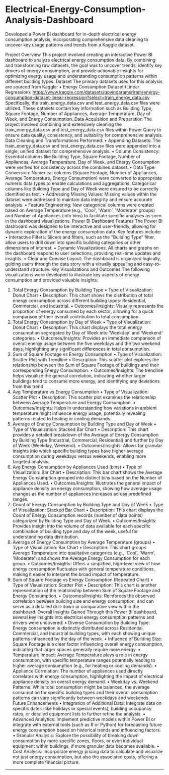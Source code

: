 # Electrical-Energy-Consumption-Analysis-Dashboard
Developed a Power BI dashboard for in-depth electrical energy consumption analysis, incorporating comprehensive data cleaning to uncover key usage patterns and trends from a Kaggle dataset.

Project Overview
This project involved creating an interactive Power BI dashboard to analyze electrical energy consumption data. By combining and transforming raw datasets, the goal was to uncover trends, identify key drivers of energy consumption, and provide actionable insights for optimizing energy usage and understanding consumption patterns within different building types.
Dataset
The primary datasets used for this analysis are sourced from Kaggle:
•	Energy Consumption Dataset (Linear Regression): https://www.kaggle.com/datasets/govindaramsriram/energy-consumption-dataset-linear-regression?select=train_energy_data.csv
Specifically, the train_energy_data.csv and test_energy_data.csv files were utilized. These datasets contain key information such as Building Type, Square Footage, Number of Appliances, Average Temperature, Day of Week, and Energy Consumption.
Data Acquisition and Preparation
The project involved combining and extensively cleaning the train_energy_data.csv and test_energy_data.csv files within Power Query to ensure data quality, consistency, and suitability for comprehensive analysis.
Data Cleaning and Transformations Performed:
•	Appending Datasets: The train_energy_data.csv and test_energy_data.csv files were appended into a single, unified dataset for comprehensive analysis.
•	Column Consistency: Essential columns like Building Type, Square Footage, Number of Appliances, Average Temperature, Day of Week, and Energy Consumption were verified for consistency across the combined dataset.
•	Data Type Conversion: Numerical columns (Square Footage, Number of Appliances, Average Temperature, Energy Consumption) were converted to appropriate numeric data types to enable calculations and aggregations. Categorical columns like Building Type and Day of Week were ensured to be correctly identified as text.
•	Addressing Missing Values: Missing values within the dataset were addressed to maintain data integrity and ensure accurate analysis.
•	Feature Engineering: New categorical columns were created based on Average Temperature (e.g., 'Cool', 'Warm', 'Moderate' groups) and Number of Appliances (into bins) to facilitate specific analyses as seen in the dashboard visualizations.
Power BI Dashboard Features
The Power BI dashboard was designed to be interactive and user-friendly, allowing for dynamic exploration of the energy consumption data. Key features include:
•	Interactive Filters: Slicers and filters, such as the "Building Type" filter, allow users to drill down into specific building categories or other dimensions of interest.
•	Dynamic Visualizations: All charts and graphs on the dashboard respond to user selections, providing real-time updates and insights.
•	Clear and Concise Layout: The dashboard is organized logically, guiding users through the data story with a visually appealing and easy-to-understand structure.
Key Visualizations and Outcomes
The following visualizations were developed to illustrate key aspects of energy consumption and provided valuable insights:
1. Total Energy Consumption by Building Type
•	Type of Visualization: Donut Chart
•	Description: This chart shows the distribution of total energy consumption across different building types: Residential, Commercial, and Industrial.
•	Outcomes/Insights: Visually represents the proportion of energy consumed by each sector, allowing for a quick comparison of their overall contribution to total consumption.
2. Total Energy Consumption by Day of Week
•	Type of Visualization: Donut Chart
•	Description: This chart displays the total energy consumption segregated by Day of Week into 'Weekday' and 'Weekend' categories.
•	Outcomes/Insights: Provides an immediate comparison of overall energy usage between the five weekdays and the two weekend days, highlighting any significant differences in total consumption.
3. Sum of Square Footage vs Energy Consumption
•	Type of Visualization: Scatter Plot with Trendline
•	Description: This scatter plot explores the relationship between the Sum of Square Footage of buildings and their corresponding Energy Consumption.
•	Outcomes/Insights: The trendline helps visualize the general correlation, indicating whether larger buildings tend to consume more energy, and identifying any deviations from this trend.
4. Avg Temperature vs Energy Consumption
•	Type of Visualization: Scatter Plot
•	Description: This scatter plot examines the relationship between Average Temperature and Energy Consumption.
•	Outcomes/Insights: Helps in understanding how variations in ambient temperature might influence energy usage, potentially revealing patterns related to heating or cooling demands.
5. Average of Energy Consumption by Building Type and Day of Week
•	Type of Visualization: Stacked Bar Chart
•	Description: This chart provides a detailed breakdown of the Average of Energy Consumption by Building Type (Industrial, Commercial, Residential) and further by Day of Week (Weekday, Weekend).
•	Outcomes/Insights: Allows for granular insights into which specific building types have higher average consumption during weekdays versus weekends, enabling more targeted analysis.
6. Avg Energy Consumption by Appliances Used (bins)
•	Type of Visualization: Bar Chart
•	Description: This bar chart shows the Average Energy Consumption grouped into distinct bins based on the Number of Appliances Used.
•	Outcomes/Insights: Illustrates the general impact of appliance density on energy consumption, showing how average usage changes as the number of appliances increases across predefined ranges.
7. Count of Energy Consumption by Building Type and Day of Week
•	Type of Visualization: Stacked Bar Chart
•	Description: This chart displays the Count of Energy Consumption records (number of data points) categorized by Building Type and Day of Week.
•	Outcomes/Insights: Provides insight into the volume of data available for each specific combination of building type and day of the week, useful for understanding data distribution.
8. Average of Energy Consumption by Average Temperature (groups)
•	Type of Visualization: Bar Chart
•	Description: This chart groups Average Temperature into qualitative categories (e.g., 'Cool', 'Warm', 'Moderate') and shows the Average Energy Consumption for each group.
•	Outcomes/Insights: Offers a simplified, high-level view of how energy consumption fluctuates with general temperature conditions, making it easier to interpret the broad impact of temperature.
9. Sum of Square Footage vs Energy Consumption (Repeated Chart)
•	Type of Visualization: Scatter Plot
•	Description: This chart is another representation of the relationship between Sum of Square Footage and Energy Consumption.
•	Outcomes/Insights: Reinforces the observed correlation between building size and energy consumption, and can serve as a detailed drill-down or comparative view within the dashboard.
Overall Insights Gained
Through this Power BI dashboard, several key insights into electrical energy consumption patterns and drivers were uncovered:
•	Diverse Consumption by Building Type: Energy consumption is distinctly distributed across Residential, Commercial, and Industrial building types, with each showing unique patterns influenced by the day of the week.
•	Influence of Building Size: Square Footage is a clear factor influencing overall energy consumption, indicating that larger spaces generally require more energy.
•	Temperature Impact: Average Temperature plays a role in energy consumption, with specific temperature ranges potentially leading to higher average consumption (e.g., for heating or cooling demands).
•	Appliance Correlation: The number of appliances used directly correlates with energy consumption, highlighting the impact of electrical appliance density on overall energy demand.
•	Weekday vs. Weekend Patterns: While total consumption might be balanced, the average consumption for specific building types and their overall consumption patterns can vary significantly between weekdays and weekends.
Future Enhancements
•	Integration of Additional Data: Integrate data on specific dates (like holidays or special events), building occupancy rates, or detailed equipment lists to further refine the analysis.
•	Advanced Analytics: Implement predictive models within Power BI or integrate with external tools (such as R or Python) for forecasting future energy consumption based on historical trends and influencing factors.
•	Granular Analysis: Explore the possibility of breaking down consumption by more specific zones, floors, or even individual equipment within buildings, if more granular data becomes available.
•	Cost Analysis: Incorporate energy pricing data to calculate and visualize not just energy consumption, but also the associated costs, offering a more complete financial picture.
________________________________________

